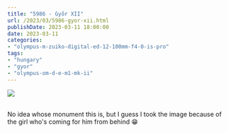```yaml
---
title: "5986 - Győr XII"
url: /2023/03/5986-gyor-xii.html
publishDate: 2023-03-11 18:00:00
date: 2023-03-11
categories:
- "olympus-m-zuiko-digital-ed-12-100mm-f4-0-is-pro"
tags:
- "hungary"
- "gyor"
- "olympus-om-d-e-m1-mk-ii"
---
```

<div class="container">
<div class="center"><a target="_blank" href="https://d25zfm9zpd7gm5.cloudfront.net/1200x1200/2019/20191020_114212_lr.jpg"><img class="webfeedsFeaturedVisual" src="https://d25zfm9zpd7gm5.cloudfront.net/0600x0600/2019/20191020_114212_lr.jpg" /></a></div>
</div>
<br />

No idea whose monument this is, but I guess I took the image
because of the girl who's coming for him from behind :grin:
